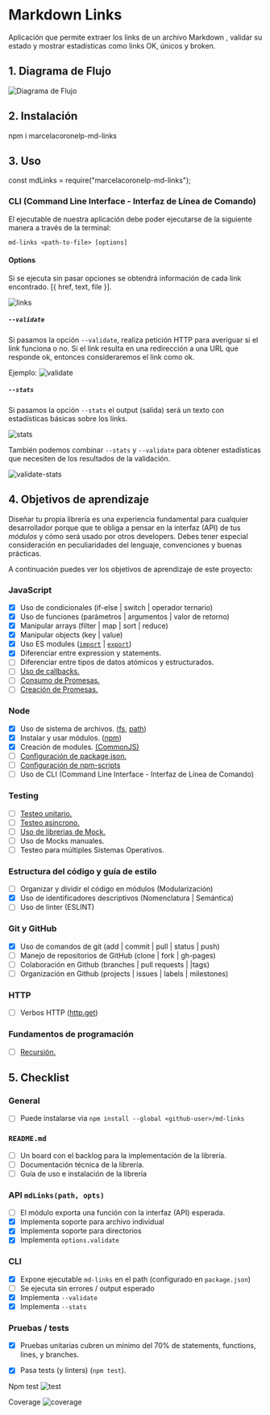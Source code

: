 # Markdown Links

Aplicación que permite extraer los links de un archivo Markdown , validar su estado y mostrar estadísticas como links OK, únicos y broken.

## 1. Diagrama de Flujo
![Diagrama de Flujo](https://github.com/marcelacoronel/bog001-md-links/blob/develop/img/dfdMdLinks.png?raw=true)

## 2. Instalación

npm i marcelacoronelp-md-links

## 3. Uso

const mdLinks = require("marcelacoronelp-md-links");

### CLI (Command Line Interface - Interfaz de Línea de Comando)

El ejecutable de nuestra aplicación debe poder ejecutarse de la siguiente
manera a través de la terminal:

`md-links <path-to-file> [options]`


#### Options

Si se ejecuta sin pasar opciones se obtendrá información de cada link encontrado. [{ href, text, file }].

![links](https://github.com/marcelacoronel/bog001-md-links/blob/develop/img/directory.png?raw=true)

##### `--validate`

Si pasamos la opción `--validate`, realiza petición HTTP para
averiguar si el link funciona o no. Si el link resulta en una redirección a una
URL que responde ok, entonces consideraremos el link como ok.

Ejemplo:
![validate](https://github.com/marcelacoronel/bog001-md-links/blob/develop/img/validate.png?raw=true)


##### `--stats`

Si pasamos la opción `--stats` el output (salida) será un texto con estadísticas
básicas sobre los links.

![stats](https://github.com/marcelacoronel/bog001-md-links/blob/develop/img/stats.png?raw=true)


También podemos combinar `--stats` y `--validate` para obtener estadísticas que
necesiten de los resultados de la validación.

![validate-stats](https://github.com/marcelacoronel/bog001-md-links/blob/develop/img/validate-stats.png?raw=true)

## 4. Objetivos de aprendizaje

Diseñar tu propia librería es una experiencia fundamental para cualquier
desarrollador porque que te obliga a pensar en la interfaz (API) de tus
_módulos_ y cómo será usado por otros developers. Debes tener especial
consideración en peculiaridades del lenguaje, convenciones y buenas prácticas.

A continuación puedes ver los objetivos de aprendizaje de este proyecto:

### JavaScript

* [X] Uso de condicionales (if-else | switch | operador ternario)
* [X] Uso de funciones (parámetros | argumentos | valor de retorno)
* [X] Manipular arrays (filter | map | sort | reduce)
* [X] Manipular objects (key | value)
* [X] Uso ES modules ([`import`](https://developer.mozilla.org/en-US/docs/Web/JavaScript/Reference/Statements/import)
| [`export`](https://developer.mozilla.org/en-US/docs/Web/JavaScript/Reference/Statements/export))
* [X] Diferenciar entre expression y statements.
* [ ] Diferenciar entre tipos de datos atómicos y estructurados.
* [ ] [Uso de callbacks.](https://developer.mozilla.org/es/docs/Glossary/Callback_function)
* [ ] [Consumo de Promesas.](https://scotch.io/tutorials/javascript-promises-for-dummies#toc-consuming-promises)
* [ ] [Creación de Promesas.](https://www.freecodecamp.org/news/how-to-write-a-javascript-promise-4ed8d44292b8/)

### Node

* [X] Uso de sistema de archivos. ([fs](https://nodejs.org/api/fs.html), [path](https://nodejs.org/api/path.html))
* [X] Instalar y usar módulos. ([npm](https://www.npmjs.com/))
* [X] Creación de modules. [(CommonJS)](https://nodejs.org/docs/latest-v0.10.x/api/modules.html)
* [ ] [Configuración de package.json.](https://docs.npmjs.com/files/package.json)
* [ ] [Configuración de npm-scripts](https://docs.npmjs.com/misc/scripts)
* [ ] Uso de CLI (Command Line Interface - Interfaz de Línea de Comando)

### Testing

* [ ] [Testeo unitario.](https://jestjs.io/docs/es-ES/getting-started)
* [ ] [Testeo asíncrono.](https://jestjs.io/docs/es-ES/asynchronous)
* [ ] [Uso de librerias de Mock.](https://jestjs.io/docs/es-ES/manual-mocks)
* [ ] Uso de Mocks manuales.
* [ ] Testeo para múltiples Sistemas Operativos.

### Estructura del código y guía de estilo

* [ ] Organizar y dividir el código en módulos (Modularización)
* [X] Uso de identificadores descriptivos (Nomenclatura | Semántica)
* [ ] Uso de linter (ESLINT)

### Git y GitHub

* [X] Uso de comandos de git (add | commit | pull | status | push)
* [ ] Manejo de repositorios de GitHub (clone | fork | gh-pages)
* [ ] Colaboración en Github (branches | pull requests | |tags)
* [ ] Organización en Github (projects | issues | labels | milestones)

### HTTP

* [ ] Verbos HTTP ([http.get](https://nodejs.org/api/http.html#http_http_get_options_callback))

### Fundamentos de programación

* [ ] [Recursión.](https://www.youtube.com/watch?v=lPPgY3HLlhQ)


## 5. Checklist

### General

* [ ] Puede instalarse via `npm install --global <github-user>/md-links`

### `README.md`

* [ ] Un board con el backlog para la implementación de la librería.
* [ ] Documentación técnica de la librería.
* [ ] Guía de uso e instalación de la librería

### API `mdLinks(path, opts)`

* [ ] El módulo exporta una función con la interfaz (API) esperada.
* [X] Implementa soporte para archivo individual
* [X] Implementa soporte para directorios
* [X] Implementa `options.validate`

### CLI

* [X] Expone ejecutable `md-links` en el path (configurado en `package.json`)
* [ ] Se ejecuta sin errores / output esperado
* [X] Implementa `--validate`
* [X] Implementa `--stats`

### Pruebas / tests

* [X] Pruebas unitarias cubren un mínimo del 70% de statements, functions,
  lines, y branches.
* [X] Pasa tests (y linters) (`npm test`).


Npm test
![test](https://github.com/marcelacoronel/bog001-md-links/blob/develop/img/totalSuites.png?raw=true)

Coverage
![coverage](https://github.com/marcelacoronel/bog001-md-links/blob/develop/img/coverage.png?raw=true)


